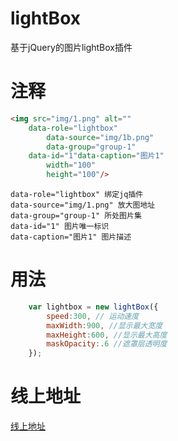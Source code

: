 # lightBox
基于jQuery的图片lightBox插件

# 注释
```html
<img src="img/1.png" alt="" 
	data-role="lightbox" 
        data-source="img/1b.png" 
        data-group="group-1"
	data-id="1"data-caption="图片1" 
        width="100"
        height="100"/>
```
	data-role="lightbox" 绑定jq插件
	data-source="img/1.png" 放大图地址
	data-group="group-1" 所处图片集
	data-id="1" 图片唯一标识
	data-caption="图片1" 图片描述
  
# 用法
```javascript
	var lightbox = new lightBox({
	    speed:300, // 运动速度
	    maxWidth:900, //显示最大宽度
	    maxHeight:600, //显示最大高度
	    maskOpacity:.6 //遮罩层透明度
	});
```
# 线上地址
[线上地址](https://songstarr.github.io/lightBox)
